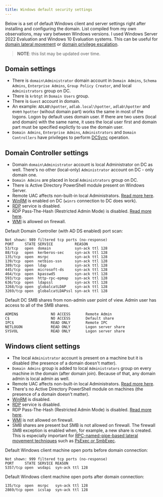 ```yaml
---
title: Windows default security settings
---
```


Below is a set of default Windows client and server settings right after installing and configuring the domain. List compiled from my own observations, may vary between Windows versions. I used Windows Server 2022 Evaluation and Windows 10 Evaluation systems. This can be useful for [domain lateral movement](https://securitree.xyz/windows-lateral-movement) or [domain privilege escalation](https://securitree.xyz/windows-domain-privesc).

> **NOTE**: this list may be updated over time.

## Domain settings

* There is `domain\Administrator` domain account in `Domain Admins`, `Schema Admins`, `Enterprise Admins`, `Group Policy Creator`, and local `Administrators` group on DC.
* There is `krbtgt` in `Domain Users` group.
* There is `Guest` account in domain.
* An example: `ADLAB\hpotter`, `adlab.local\hpotter`, `adlab\hpotter` and even `hpotter` (wihout domain part) works the same in most of the logons. Logon by default uses domain user. If there are two users (local and domain) with the same name, it uses the local user first and domain part must be specified explictly to use the domain user.
* `Domain Admins`, `Enterprise Admins`, `Administrators` and `Domain Controllers` have privileges to perform [DCSync](https://securitree.xyz/windows-domain-privesc/dcsync) operation.

## Domain Controller settings

* Domain `domain\Administrator` account is local Administrator on DC as well. There's no other (local-only) `Administrator` account on DC - only domain one.
* `Domain Admins` are placed in local `Administrators` group on DC.
* There is Active Directory PowerShell module present on Windows Server.
* Remote UAC affects non-built-in local Administrators. [Read more here](https://securitree.xyz/windows-lateral-movement/remote-uac).
* [WinRM](https://securitree.xyz/windows-lateral-movement/winrm) is enabled on DC (`winrs` connection to DC does work).
* [RDP](https://securitree.xyz/windows-lateral-movement/rdp) service is disabled.
* RDP Pass-The-Hash (Restricted Admin Mode) is disabled. [Read more here](https://securitree.xyz/windows-lateral-movement/rdp).
* [WMI](https://securitree.xyz/windows-lateral-movement/ms-wmi) is allowed on firewall.

Default Domain Controller (with AD DS enabled) port scan:

```text
Not shown: 989 filtered tcp ports (no-response)
PORT     STATE SERVICE          REASON
53/tcp   open  domain           syn-ack ttl 128
88/tcp   open  kerberos-sec     syn-ack ttl 128
135/tcp  open  msrpc            syn-ack ttl 128
139/tcp  open  netbios-ssn      syn-ack ttl 128
389/tcp  open  ldap             syn-ack ttl 128
445/tcp  open  microsoft-ds     syn-ack ttl 128
464/tcp  open  kpasswd5         syn-ack ttl 128
593/tcp  open  http-rpc-epmap   syn-ack ttl 128
636/tcp  open  ldapssl          syn-ack ttl 128
3268/tcp open  globalcatLDAP    syn-ack ttl 128
3269/tcp open  globalcatLDAPssl syn-ack ttl 128
```

Default DC SMB shares from non-admin user point of view. Admin user has access to all of the SMB shares.

```text
ADMIN$               NO ACCESS       Remote Admin
C$                   NO ACCESS       Default share
IPC$                 READ ONLY       Remote IPC
NETLOGON             READ ONLY       Logon server share 
SYSVOL               READ ONLY       Logon server share
```

## Windows client settings

* The local `Administrator` account is present on a machine but it is disabled (the presence of a domain doesn't matter).
* `Domain Admins` group is added to local `Administrators` group on every machine in the domain (after domain join). Because of that, any domain admin is local admin as well.
* Remote UAC affects non-built-in local Administrators. [Read more here](https://securitree.xyz/windows-lateral-movement/remote-uac).
* There's no Active Directory PowerShell module on machines (the presence of a domain doesn't matter).
* [WinRM](https://securitree.xyz/windows-lateral-movement/winrm) is disabled.
* [RDP](https://securitree.xyz/windows-lateral-movement/rdp) service is disabled.
* RDP Pass-The-Hash (Restricted Admin Mode) is disabled. [Read more here](https://securitree.xyz/windows-lateral-movement/rdp).
* [WMI](https://securitree.xyz/windows-lateral-movement/ms-wmi) is not allowed on firewall.
* SMB shares are present but SMB is not allowed on firewall. The firewall SMB exception is enabled when, for example, a new share is created. This is especially important for [RPC-named-pipe-based lateral movement techniques](https://securitree.xyz/windows-lateral-movement/ms-rpc) such as [PsExec or SmbExec](https://securitree.xyz/windows-lateral-movement/ms-scmr).

Default Windows client machine open ports before domain connection:

```text
Not shown: 999 filtered tcp ports (no-response)
PORT     STATE SERVICE REASON
5357/tcp open  wsdapi  syn-ack ttl 128
```

Default Windows client machine open ports after domain connection:

```text
135/tcp  open  msrpc   syn-ack ttl 128
2869/tcp open  icslap  syn-ack ttl 128
```
